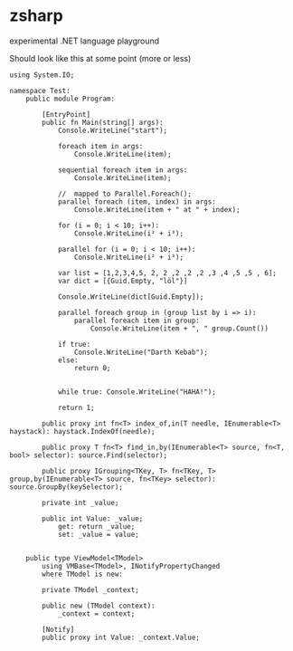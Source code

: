 # zsharp
experimental .NET language playground

Should look like this at some point (more or less)

    using System.IO;

    namespace Test:
    	public module Program:
    		
    		[EntryPoint]
    		public fn Main(string[] args):
    			Console.WriteLine("start");
    			
    			foreach item in args:
    				Console.WriteLine(item);
    			
    			sequential foreach item in args:
    				Console.WriteLine(item);
    				
    			//  mapped to Parallel.Foreach();
    			parallel foreach (item, index) in args:
    				Console.WriteLine(item + " at " + index);
    				
    			for (i = 0; i < 10; i++):
    				Console.WriteLine(i² + i³);
    				
    			parallel for (i = 0; i < 10; i++):
    				Console.WriteLine(i² + i³);
    				
    			var list = [1,2,3,4,5, 2, 2 ,2 ,2 ,2 ,3 ,4 ,5 ,5 , 6];
    			var dict = [{Guid.Empty, "löl"}]
    			
    			Console.WriteLine(dict[Guid.Empty]);			
    			
    			parallel foreach group in (group list by i => i):
    				parallel foreach item in group:
    					Console.WriteLine(item + ", " group.Count())
    					
    			if true:
    				Console.WriteLine("Darth Kebab");
    			else:
    				return 0;
    				
    				
    			while true: Console.WriteLine("HAHA!");
    			
    			return 1;			
    		
    		public proxy int fn<T> index_of,in(T needle, IEnumerable<T> haystack): haystack.IndexOf(needle);
    			
    		public proxy T fn<T> find_in,by(IEnumerable<T> source, fn<T, bool> selector): source.Find(selector);
    			
    		public proxy IGrouping<TKey, T> fn<TKey, T> group,by(IEnumerable<T> source, fn<TKey> selector): source.GroupBy(keySelector);
    			
    		private int _value;
    		
    		public int Value: _value;
    			get: return _value;
    			set: _value = value;
    	
    	
    	public type ViewModel<TModel>
    		using VMBase<TModel>, INotifyPropertyChanged 
    		where TModel is new:
    		
    		private TModel _context;
    		
    		public new (TModel context):
    			_context = context;
    		
    		[Notify]
    		public proxy int Value: _context.Value;

	
